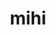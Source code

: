 ---
title: mihi
meaning: for me
ch: eight
pos: perspronoun
mt: yes
mt8thru10: yes
f3: yes
f: yes
---